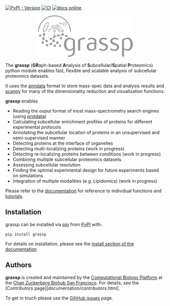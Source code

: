 [![PyPI - Version](https://img.shields.io/pypi/v/grassp)](https://img.shields.io/pypi/v/grassp)
[![CI](https://github.com/czbiohub-sf/grassp/actions/workflows/test.yml/badge.svg)](https://github.com/czbiohub-sf/grassp/actions/workflows/test.yml)
[![docs online](https://img.shields.io/badge/docs-online-blue)](https://public.czbiohub.org/comp.bio/grassp/)


[anndata]: https://anndata.readthedocs.io
[scanpy]: https://scanpy.readthedocs.io
[protdata]: https://protdata.sf.czbiohub.org
[documentation]: https://public.czbiohub.org/comp.bio/grassp


<p align="center">
  <img src="https://raw.githubusercontent.com/czbiohub-sf/grassp/refs/heads/main/docs/source/_static/img/logo.svg" alt="grassp logo" width="300"/>
</p>

The **grassp** (**GR**aph-based **A**nalysis of **S**ubcellular/**S**patial **P**roteomics) python module enables fast, flexible and scalable analysis of subcellular proteomics datasets.

It uses the [anndata][] format to store mass-spec data and analysis results and [scanpy][] for many of the dimensionality reduction and visualization functions.

**grassp** enables

- Reading the ouput format of most mass-spectrometry search engines (using [protdata][])
- Calculating subcellular enrichment profiles of proteins for different experimental protocols
- Annotating the subcellular location of proteins in an unsupervised and semi-supervised manner
- Detecting proteins at the interface of organelles
- Detecting multi-localizing proteins (work in progress)
- Detecting re-localizing proteins between conditions (work in progress)
- Combining multiple subcellular proteomics datasets
- Assessing subcellular resolution
- Finding the optimal experimental design for future experiments based on simulations
- Integration of multiple modalities (e.g. Lipidomics) (work in progress)

Please refer to the [documentation] for reference to individual functions and [tutorials](https://public.czbiohub.org/comp.bio/grassp/tutorials.html).

## Installation

grassp can be installed via [pip](https://pypi.org/project/pip/) from [PyPI](https://pypi.org/project/grassp/) with:
```
pip install grassp
```
For details on installation, please see the [install section of the documentation](https://public.czbiohub.org/comp.bio/grassp/installation.html)

## Authors

**grassp** is created and maintained by the [Computational Biology Platform](https://www.czbiohub.org/comp-biology/) at the [Chan Zuckerberg Biohub San Francisco](https://www.czbiohub.org/sf/). For details, see the [Contributors page][documentation/contributors.html].

To get in touch please use the [GihHub issues](https://github.com/czbiohub-sf/grassp/issues) page.
